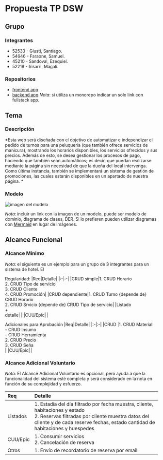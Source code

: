 # Propuesta TP DSW

## Grupo
### Integrantes
* 52533 - Giusti, Santiago.
* 54646 - Faraone, Samuel.
* 45210 - Sandoval, Ezequiel.
* 52218 - Irisarri, Magalí.
### Repositorios
* [frontend app](http://hyperlinkToGihubOrGitlab)
* [backend app](http://hyperlinkToGihubOrGitlab)
*Nota*: si utiliza un monorepo indicar un solo link con fullstack app.

## Tema
### Descripción
*Esta web será diseñada con el objetivo de automatizar e independizar el pedido de turnos para una peluquería (que también ofrece servicios de manicura), mostrando los horarios disponibles, los servicios ofrecidos y sus precios.
Además de esto, se desea gestionar los procesos de pago, haciendo que también sean automáticos; es decir, que puedan realizarse mediante la página sin necesidad de que la dueña del local intervenga.
Como última instancia, también se implementará un sistema de gestión de promociones, las cuales estarán disponibles en un apartado de nuestra página.
*

### Modelo
![imagen del modelo]()

*Nota*: incluir un link con la imagen de un modelo, puede ser modelo de dominio, diagrama de clases, DER. Si lo prefieren pueden utilizar diagramas con [Mermaid](https://mermaid.js.org) en lugar de imágenes.

## Alcance Funcional 

### Alcance Mínimo

*Nota*: el siguiente es un ejemplo para un grupo de 3 integrantes para un sistema de hotel. El 

Regularidad:
|Req|Detalle|
|:-|:-|
|CRUD simple|1. CRUD Horario<br>2. CRUD Tipo de servicio<br>3. CRUD Cliente<br>4. CRUD Promoción|
|CRUD dependiente|1. CRUD Turno {depende de} CRUD Horario<br>2. CRUD Srvicio {depende de} CRUD Tipo de servicio|
|Listado<br>+<br>detalle| |
|CUU/Epic| |


Adicionales para Aprobación
|Req|Detalle|
|:-|:-|
|CRUD |1. CRUD Material<br>  - CRUD Insumo<br>  - CRUD Herramienta<br>2. CRUD Precio<br>3. CRUD Seña<br> |
|CUU/Epic| |


### Alcance Adicional Voluntario

*Nota*: El Alcance Adicional Voluntario es opcional, pero ayuda a que la funcionalidad del sistema esté completa y será considerado en la nota en función de su complejidad y esfuerzo.

|Req|Detalle|
|:-|:-|
|Listados |1. Estadía del día filtrado por fecha muestra, cliente, habitaciones y estado <br>2. Reservas filtradas por cliente muestra datos del cliente y de cada reserve fechas, estado cantidad de habitaciones y huespedes|
|CUU/Epic|1. Consumir servicios<br>2. Cancelación de reserva|
|Otros|1. Envío de recordatorio de reserva por email|

